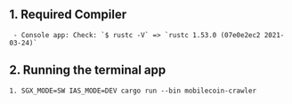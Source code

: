 ## 1. Required Compiler
     - Console app: Check: `$ rustc -V` => `rustc 1.53.0 (07e0e2ec2 2021-03-24)`

## 2. Running the terminal app 
    1. SGX_MODE=SW IAS_MODE=DEV cargo run --bin mobilecoin-crawler
